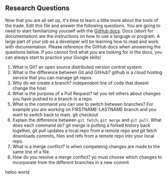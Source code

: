 ## Research Questions 

Now that you are all set up, it's time to learn a little more about the tools of the trade. Edit this file and answer the following questions. You are going to need to start familiarizing yourself with the [GitHub docs](https://docs.github.com/en). Docs (short for documentation) are the instructions on how to use a languge or program. A large part of your job as a developer will be learning how to read and work with documentation. Please reference the GitHub docs when answering the questions below. If you cannot find what you are looking for in the docs, you can always start to practice your Google skills!

1. What is Git? an open source distributed version control system
2. What is the difference between Git and GitHub? github is a cloud hosting service that you can manage git repos
3. Why do we create a branch? independent line of code that doesnt change the host
4. What is the purpose of a Pull Request? let you tell others about changes you have pushed to a branch in a repo.
5. What is the command you can use to switch between branches? For example you are working on FIRSTNAME-LASTNAME branch and you want to switch back to main. git checkout <branch>
6. Explain the difference between `git fetch`, `git merge` and `git pull`. What does each command do? git merge is putting a forked history back together, git pull updates a local repo from a remote repo and git fetch downloads commits, files and refs from a remote repo into your local repo. 
7. What is a merge conflict? is when competeing changes are made to the same line of a file. 
8. How do you resolve a merge conflict? yo must choose which changes to incorporate from the different branches in a new commit 




heloo world 
